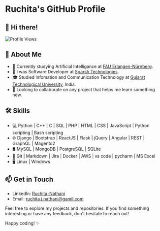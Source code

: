 # Ruchita's GitHub Profile 

## 👋 Hi there!

![Profile Views](https://komarev.com/ghpvc/?username=YourGitHubUsername)

<!-- <a href="https://app.daily.dev/ruchitanathani"><img src="https://api.daily.dev/devcards/v2/6Ik8E8yP3iKz8dIjGCQGq.png?type=default&r=yil" width="356" alt="Ruchita Nathani's Dev Card"/></a>
-->

## 🚀 About Me

- 🌱 Currently studying Artificial Intelligance at [FAU Erlangen-Nürnberg](https://www.fau.de/).
- 💼 I was Software Developer at [Sparsh Technologies](https://www.sparsh-technologies.com/).
- 🎓 Studied Infomation and Communication Technology at [Gujarat Technological University](https://www.gtu.ac.in/), India.
- 👯 Looking to collaborate on any project that helps me learn something new.

## 🛠 Skills

- 💻 Python | C++ | C | SQL | PHP | HTML | CSS | JavaScript | Python scripting | Bash scripting
- 🌐 Django | Bootstrap | ReactJS | Flask | jQuery | Angular | REST | GraphQL | Magento2
- 🛢 MySQL | MongoDB | PostgreSQL | SQLite
- 🔧 Git | Markdown | Jira | Docker | AWS | vs code | pycharm | MS Excel
- 🖥️ Linux | Windows 

<!-- ## 📈 Stats

<p align="center">
  <img src="https://github-readme-stats.vercel.app/api?username=ruchita-nathani&show_icons=true&hide=stars&count_private=true&theme=dark" alt="Ruchita's GitHub stats" />
</p>

<p align="center">
  <img src="https://github-readme-stats.vercel.app/api/top-langs/?username=ruchita-nathani&layout=compact&theme=dark" alt="Ruchita's most used languages" />
</p> -->

## 📫 Get in Touch

- LinkedIn: [Ruchita-Nathani](https://www.linkedin.com/in/ruchita-nathani/)
- Email: ruchita.j.nathani@gamil.com


Feel free to explore my projects and repositories. If you find something interesting or have any feedback, don't hesitate to reach out!

Happy coding! ✨
